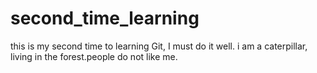 # second_time_learning
this is my second time to learning Git, I must do it well.
i am a caterpillar, living in the forest.people do not like me.
